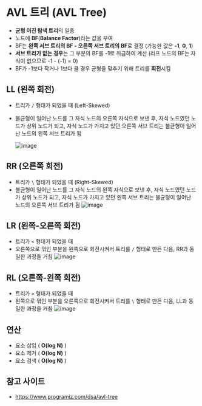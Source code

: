 # AVL 트리 (AVL Tree)
- **균형 이진 탐색 트리**의 일종
- 노드에 **BF**(**Balance Factor**)라는 값을 부여
- BF는 **왼쪽 서브 트리의 BF - 오른쪽 서브 트리의 BF**로 결정 (가능한 값은 **-1**, **0**, **1**)
- **서브 트리가 없는 경우**는 그 부분의 BF를 **-1**로 취급하여 계산 (리프 노드의 BF는 자식이 없으므로 -1 - (-1) = 0)
- BF가 -1보다 작거나 1보다 클 경우 균형을 맞추기 위해 트리를 **회전**시킴

## LL (왼쪽 회전)
- 트리가 `/` 형태가 되었을 때 (Left-Skewed)
- 불균형이 일어난 노드를 그 자식 노드의 오른쪽 자식으로 보낸 후, 자식 노드였던 노드가 상위 노드가 되고, 자식 노드가 가지고 있던 오른쪽 서브 트리는 불균형이 일어난 노드의 왼쪽 서브 트리가 됨

    ![image](https://user-images.githubusercontent.com/79434205/206358066-84888183-dc2c-4082-a0d3-a5097787bae5.png)

## RR (오른쪽 회전)
- 트리가 `\` 형태가 되었을 때 (Right-Skewed)
- 불균형이 일어난 노드를 그 자식 노드의 왼쪽 자식으로 보낸 후, 자식 노드였던 노드가 상위 노드가 되고, 자식 노드가 가지고 있던 왼쪽 서브 트리는 불균형이 일어난 노드의 오른쪽 서브 트리가 됨
    ![image](https://user-images.githubusercontent.com/79434205/206357877-c627f48c-e761-4b88-8b57-97f66c435f1e.png)

## LR (왼쪽-오른쪽 회전)
- 트리가 `<` 형태가 되었을 때
- 오른쪽으로 꺾인 부분을 왼쪽으로 회전시켜서 트리를 `/` 형태로 만든 다음, RR과 동일한 과정을 거침
    ![image](https://user-images.githubusercontent.com/79434205/206363880-ecc9d6ed-55c8-4d0f-9019-4b454bb50a9c.png)

## RL (오른쪽-왼쪽 회전)
- 트리가 `>` 형태가 되었을 때
- 왼쪽으로 꺾인 부분을 오른쪽으로 회전시켜서 트리를 `\` 형태로 만든 다음, LL과 동일한 과정을 거침
    ![image](https://user-images.githubusercontent.com/79434205/206401700-eaa8b7bc-1812-4c8f-8b53-4937c28f073a.png)

## 연산
- 요소 삽입 ( **O(log N)** )
- 요소 제거 ( **O(log N)** )
- 요소 검색 ( **O(log N)** )

## 참고 사이트
- https://www.programiz.com/dsa/avl-tree